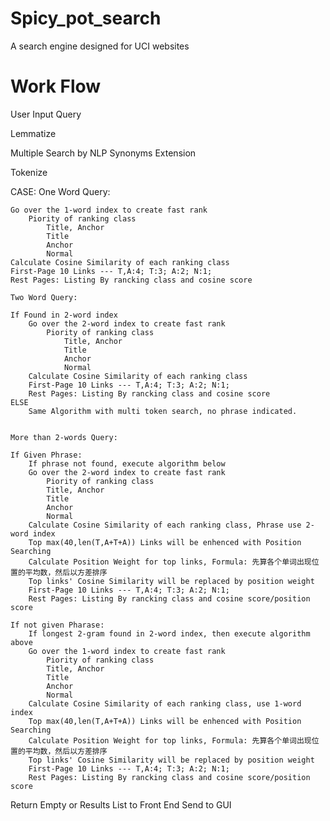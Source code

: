 # Spicy_pot_search
A search engine designed for UCI websites

# Work Flow
User Input Query

Lemmatize

Multiple Search by NLP Synonyms Extension

Tokenize

CASE:
	One Word Query:
	
	Go over the 1-word index to create fast rank
		Piority of ranking class
			Title, Anchor
			Title
			Anchor
			Normal
	Calculate Cosine Similarity of each ranking class
	First-Page 10 Links --- T,A:4; T:3; A:2; N:1;
	Rest Pages: Listing By rancking class and cosine score
	
	Two Word Query:
	
	If Found in 2-word index
		Go over the 2-word index to create fast rank
			Piority of ranking class
				Title, Anchor
				Title
				Anchor
				Normal
		Calculate Cosine Similarity of each ranking class
		First-Page 10 Links --- T,A:4; T:3; A:2; N:1;
		Rest Pages: Listing By rancking class and cosine score
	ELSE
		Same Algorithm with multi token search, no phrase indicated.
	
	
	More than 2-words Query:
	
	If Given Phrase:
		If phrase not found, execute algorithm below
		Go over the 2-word index to create fast rank
			Piority of ranking class
			Title, Anchor
			Title
			Anchor
			Normal
		Calculate Cosine Similarity of each ranking class, Phrase use 2-word index
		Top max(40,len(T,A+T+A)) Links will be enhenced with Position Searching
		Calculate Position Weight for top links, Formula: 先算各个单词出现位置的平均数，然后以方差排序
		Top links' Cosine Similarity will be replaced by position weight
		First-Page 10 Links --- T,A:4; T:3; A:2; N:1;
		Rest Pages: Listing By rancking class and cosine score/position score
	
	If not given Pharase:
		If longest 2-gram found in 2-word index, then execute algorithm above
		Go over the 1-word index to create fast rank
			Piority of ranking class
			Title, Anchor
			Title
			Anchor
			Normal
		Calculate Cosine Similarity of each ranking class, use 1-word index
		Top max(40,len(T,A+T+A)) Links will be enhenced with Position Searching
		Calculate Position Weight for top links, Formula: 先算各个单词出现位置的平均数，然后以方差排序
		Top links' Cosine Similarity will be replaced by position weight
		First-Page 10 Links --- T,A:4; T:3; A:2; N:1;
		Rest Pages: Listing By rancking class and cosine score/position score

Return Empty or Results List to Front End
Send to GUI
